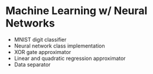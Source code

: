 # Machine Learning w/ Neural Networks

* MNIST digit classifier
* Neural network class implementation
* XOR gate approximator
* Linear and quadratic regression approximator
* Data separator
